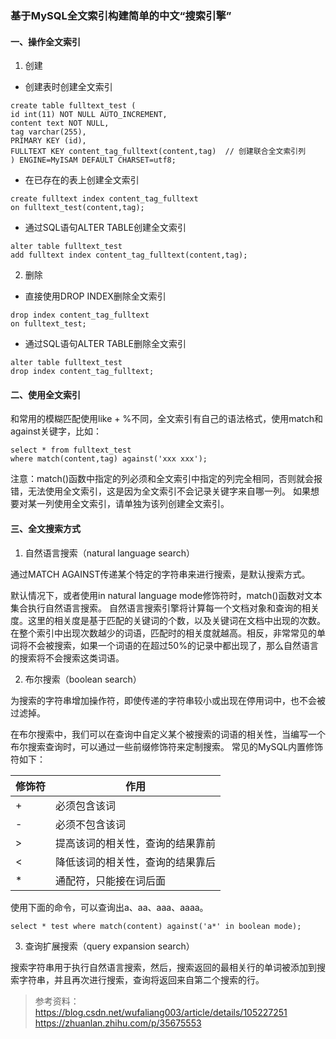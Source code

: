 ### 基于MySQL全文索引构建简单的中文“搜索引擎”

#### 一、操作全文索引

1. 创建
- 创建表时创建全文索引
```
create table fulltext_test (
id int(11) NOT NULL AUTO_INCREMENT,
content text NOT NULL,
tag varchar(255),
PRIMARY KEY (id),
FULLTEXT KEY content_tag_fulltext(content,tag)  // 创建联合全文索引列
) ENGINE=MyISAM DEFAULT CHARSET=utf8;
```

- 在已存在的表上创建全文索引
```
create fulltext index content_tag_fulltext
on fulltext_test(content,tag);
```

- 通过SQL语句ALTER TABLE创建全文索引
```
alter table fulltext_test
add fulltext index content_tag_fulltext(content,tag);
```

2. 删除
- 直接使用DROP INDEX删除全文索引
```
drop index content_tag_fulltext
on fulltext_test;
```

- 通过SQL语句ALTER TABLE删除全文索引
```
alter table fulltext_test
drop index content_tag_fulltext;
```

#### 二、使用全文索引

和常用的模糊匹配使用like + %不同，全文索引有自己的语法格式，使用match和against关键字，比如：
```
select * from fulltext_test
where match(content,tag) against('xxx xxx');
```

注意：match()函数中指定的列必须和全文索引中指定的列完全相同，否则就会报错，无法使用全文索引，这是因为全文索引不会记录关键字来自哪一列。
如果想要对某一列使用全文索引，请单独为该列创建全文索引。

#### 三、全文搜索方式
1. 自然语言搜索（natural language search）

通过MATCH AGAINST传递某个特定的字符串来进行搜索，是默认搜索方式。

默认情况下，或者使用in natural language mode修饰符时，match()函数对文本集合执行自然语言搜索。
自然语言搜索引擎将计算每一个文档对象和查询的相关度。这里的相关度是基于匹配的关键词的个数，以及关键词在文档中出现的次数。在整个索引中出现次数越少的词语，匹配时的相关度就越高。相反，非常常见的单词将不会被搜索，如果一个词语的在超过50%的记录中都出现了，那么自然语言的搜索将不会搜索这类词语。

2. 布尔搜索（boolean search）

为搜索的字符串增加操作符，即使传递的字符串较小或出现在停用词中，也不会被过滤掉。

在布尔搜索中，我们可以在查询中自定义某个被搜索的词语的相关性，当编写一个布尔搜索查询时，可以通过一些前缀修饰符来定制搜索。
常见的MySQL内置修饰符如下：

|修饰符|作用|
|----|----|
+ |必须包含该词
- |必须不包含该词
\> |提高该词的相关性，查询的结果靠前
< |降低该词的相关性，查询的结果靠后
* |通配符，只能接在词后面

使用下面的命令，可以查询出a、aa、aaa、aaaa。
```
select * test where match(content) against('a*' in boolean mode);
```

3. 查询扩展搜索（query expansion search）

搜索字符串用于执行自然语言搜索，然后，搜索返回的最相关行的单词被添加到搜索字符串，并且再次进行搜索，查询将返回来自第二个搜索的行。

>参考资料：  
https://blog.csdn.net/wufaliang003/article/details/105227251  
https://zhuanlan.zhihu.com/p/35675553
